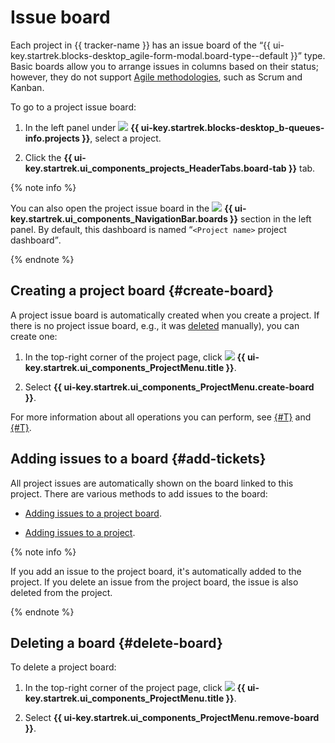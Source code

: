 # Issue board

Each project in {{ tracker-name }} has an issue board of the <q>{{ ui-key.startrek.blocks-desktop_agile-form-modal.board-type--default }}</q> type. Basic boards allow you to arrange issues in columns based on their status; however, they do not support [Agile methodologies](../glossary.md#rus-g), such as Scrum and Kanban.

To go to a project issue board:

1. In the left panel under ![](../../_assets/tracker/svg/project.svg)&nbsp;**{{ ui-key.startrek.blocks-desktop_b-queues-info.projects }}**, select a project.

1. Click the **{{ ui-key.startrek.ui_components_projects_HeaderTabs.board-tab }}** tab.

{% note info %}

You can also open the project issue board in the ![](../../_assets/tracker/svg/boards.svg) **{{ ui-key.startrek.ui_components_NavigationBar.boards }}** section in the left panel. By default, this dashboard is named <q>`<Project name>` project dashboard</q>.

{% endnote %}

## Creating a project board {#create-board}

A project issue board is automatically created when you create a project. If there is no project issue board, e.g., it was [deleted](#delete-board) manually), you can create one:

1. In the top-right corner of the project page, click ![](../../_assets/horizontal-ellipsis.svg) **{{ ui-key.startrek.ui_components_ProjectMenu.title }}**.

1. Select **{{ ui-key.startrek.ui_components_ProjectMenu.create-board }}**.

For more information about all operations you can perform, see [{#T}](./agile-new-set-board.md) and [{#T}](./agile-new-issues.md).

## Adding issues to a board {#add-tickets}

All project issues are automatically shown on the board linked to this project. There are various methods to add issues to the board:

* [Adding issues to a project board](./agile-new-set-board.md#add-task).

* [Adding issues to a project](./create-project.md#add-tickets).

{% note info %}

If you add an issue to the project board, it's automatically added to the project. If you delete an issue from the project board, the issue is also deleted from the project.

{% endnote %}

## Deleting a board {#delete-board}

To delete a project board:

1. In the top-right corner of the project page, click ![](../../_assets/horizontal-ellipsis.svg) **{{ ui-key.startrek.ui_components_ProjectMenu.title }}**.

1. Select **{{ ui-key.startrek.ui_components_ProjectMenu.remove-board }}**.

